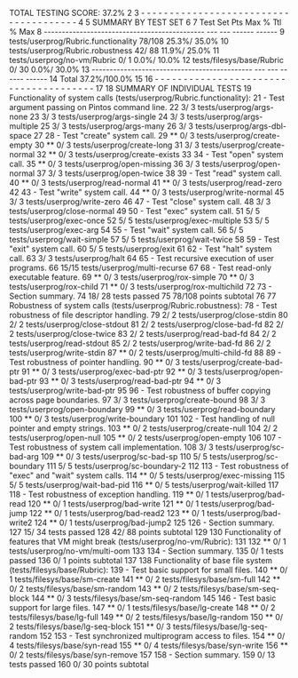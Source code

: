 TOTAL TESTING SCORE: 37.2%
   2
   3 - - - - - - - - - - - - - - - - - - - - - - - - - - - - - - - - - - - - - -
   4
   5 SUMMARY BY TEST SET
   6
   7 Test Set                                      Pts Max  % Ttl  % Max
   8 --------------------------------------------- --- --- ------ ------
   9 tests/userprog/Rubric.functionality            78/108  25.3%/ 35.0%
  10 tests/userprog/Rubric.robustness               42/ 88  11.9%/ 25.0%
  11 tests/userprog/no-vm/Rubric                     0/  1   0.0%/ 10.0%
  12 tests/filesys/base/Rubric                       0/ 30   0.0%/ 30.0%
  13 --------------------------------------------- --- --- ------ ------
  14 Total                                                  37.2%/100.0%
  15
  16 - - - - - - - - - - - - - - - - - - - - - - - - - - - - - - - - - - - - - -
  17
  18 SUMMARY OF INDIVIDUAL TESTS
  19
   Functionality of system calls (tests/userprog/Rubric.functionality):
  21     - Test argument passing on Pintos command line.
  22          3/ 3 tests/userprog/args-none
  23          3/ 3 tests/userprog/args-single
  24          3/ 3 tests/userprog/args-multiple
  25          3/ 3 tests/userprog/args-many
  26          3/ 3 tests/userprog/args-dbl-space
  27
  28     - Test "create" system call.
  29       ** 0/ 3 tests/userprog/create-empty
  30       ** 0/ 3 tests/userprog/create-long
  31          3/ 3 tests/userprog/create-normal
  32       ** 0/ 3 tests/userprog/create-exists
  33
  34     - Test "open" system call.
  35       ** 0/ 3 tests/userprog/open-missing
  36          3/ 3 tests/userprog/open-normal
  37          3/ 3 tests/userprog/open-twice
  38
  39     - Test "read" system call.
  40       ** 0/ 3 tests/userprog/read-normal
  41       ** 0/ 3 tests/userprog/read-zero
  42
  43     - Test "write" system call.
  44       ** 0/ 3 tests/userprog/write-normal
  45          3/ 3 tests/userprog/write-zero
  46
  47     - Test "close" system call.
  48          3/ 3 tests/userprog/close-normal
  49
  50     - Test "exec" system call.
  51          5/ 5 tests/userprog/exec-once
  52          5/ 5 tests/userprog/exec-multiple
  53          5/ 5 tests/userprog/exec-arg
  54
  55     - Test "wait" system call.
  56          5/ 5 tests/userprog/wait-simple
  57          5/ 5 tests/userprog/wait-twice
  58
  59     - Test "exit" system call.
  60          5/ 5 tests/userprog/exit
  61
  62     - Test "halt" system call.
  63          3/ 3 tests/userprog/halt
  64
  65     - Test recursive execution of user programs.
  66         15/15 tests/userprog/multi-recurse
  67
  68     - Test read-only executable feature.
  69       ** 0/ 3 tests/userprog/rox-simple
  70       ** 0/ 3 tests/userprog/rox-child
  71       ** 0/ 3 tests/userprog/rox-multichild
72
  73     - Section summary.
  74          18/ 28 tests passed
  75          78/108 points subtotal
  76
  77 Robustness of system calls (tests/userprog/Rubric.robustness):
  78     - Test robustness of file descriptor handling.
  79          2/ 2 tests/userprog/close-stdin
  80          2/ 2 tests/userprog/close-stdout
  81          2/ 2 tests/userprog/close-bad-fd
  82          2/ 2 tests/userprog/close-twice
  83          2/ 2 tests/userprog/read-bad-fd
  84          2/ 2 tests/userprog/read-stdout
  85          2/ 2 tests/userprog/write-bad-fd
  86          2/ 2 tests/userprog/write-stdin
  87       ** 0/ 2 tests/userprog/multi-child-fd
  88
  89     - Test robustness of pointer handling.
  90       ** 0/ 3 tests/userprog/create-bad-ptr
  91       ** 0/ 3 tests/userprog/exec-bad-ptr
  92       ** 0/ 3 tests/userprog/open-bad-ptr
  93       ** 0/ 3 tests/userprog/read-bad-ptr
  94       ** 0/ 3 tests/userprog/write-bad-ptr
  95
  96     - Test robustness of buffer copying across page boundaries.
  97          3/ 3 tests/userprog/create-bound
  98          3/ 3 tests/userprog/open-boundary
  99       ** 0/ 3 tests/userprog/read-boundary
 100       ** 0/ 3 tests/userprog/write-boundary
 101
 102     - Test handling of null pointer and empty strings.
 103       ** 0/ 2 tests/userprog/create-null
 104          2/ 2 tests/userprog/open-null
 105       ** 0/ 2 tests/userprog/open-empty
 106
 107     - Test robustness of system call implementation.
 108          3/ 3 tests/userprog/sc-bad-arg
 109       ** 0/ 3 tests/userprog/sc-bad-sp
 110          5/ 5 tests/userprog/sc-boundary
 111          5/ 5 tests/userprog/sc-boundary-2
 112
 113     - Test robustness of "exec" and "wait" system calls.
 114       ** 0/ 5 tests/userprog/exec-missing
 115          5/ 5 tests/userprog/wait-bad-pid
 116       ** 0/ 5 tests/userprog/wait-killed
 117
 118     - Test robustness of exception handling.
 119       ** 0/ 1 tests/userprog/bad-read
 120       ** 0/ 1 tests/userprog/bad-write
 121       ** 0/ 1 tests/userprog/bad-jump
 122       ** 0/ 1 tests/userprog/bad-read2
 123       ** 0/ 1 tests/userprog/bad-write2
 124       ** 0/ 1 tests/userprog/bad-jump2
 125
 126     - Section summary.
 127          15/ 34 tests passed
  128          42/ 88 points subtotal
 129
 130 Functionality of features that VM might break (tests/userprog/no-vm/Rubric):
 131
 132       ** 0/ 1 tests/userprog/no-vm/multi-oom
 133
 134     - Section summary.
 135           0/  1 tests passed
 136           0/  1 points subtotal
 137
 138 Functionality of base file system (tests/filesys/base/Rubric):
 139     - Test basic support for small files.
 140       ** 0/ 1 tests/filesys/base/sm-create
 141       ** 0/ 2 tests/filesys/base/sm-full
 142       ** 0/ 2 tests/filesys/base/sm-random
 143       ** 0/ 2 tests/filesys/base/sm-seq-block
 144       ** 0/ 3 tests/filesys/base/sm-seq-random
 145
 146     - Test basic support for large files.
 147       ** 0/ 1 tests/filesys/base/lg-create
 148       ** 0/ 2 tests/filesys/base/lg-full
 149       ** 0/ 2 tests/filesys/base/lg-random
 150       ** 0/ 2 tests/filesys/base/lg-seq-block
 151       ** 0/ 3 tests/filesys/base/lg-seq-random
 152
 153     - Test synchronized multiprogram access to files.
 154       ** 0/ 4 tests/filesys/base/syn-read
 155       ** 0/ 4 tests/filesys/base/syn-write
 156       ** 0/ 2 tests/filesys/base/syn-remove
 157
 158     - Section summary.
 159           0/ 13 tests passed
 160           0/ 30 points subtotal



